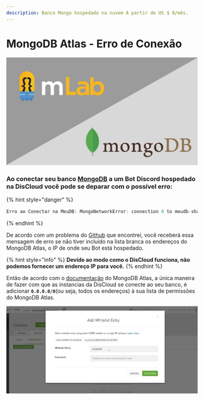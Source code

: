 ```yaml
---
description: Banco Mongo hospedado na nuvem A partir de US $ 0/mês.
---
```


# MongoDB Atlas - Erro de Conexão

![](../.gitbook/assets/maxresdefault.jpg)

### Ao conectar seu banco [MongoDB](https://mlab.com/) a um Bot Discord hospedado na DisCloud você pode se deparar com o possível erro:

{% hint style="danger" %}
```javascript
Erro ao Conectar na MeuDB: MongoNetworkError: connection 0 to meudb-shard-00-00-9m7sg.mongodb.net:27017 closed
```
{% endhint %}

De acordo com um problema do [Github](https://github.com/meteor/meteor/issues/7492#issuecomment-236562860) que encontrei, você receberá essa mensagem de erro se não tiver incluído na lista branca os endereços do MongoDB Atlas,  o IP de onde seu Bot está hospedado.

{% hint style="info" %}
**Devido ao modo como o DisCloud funciona, não podemos fornecer um endereço IP para você.**
{% endhint %}

Então de acordo com o [documentação](https://docs.atlas.mongodb.com/security-whitelist/) do MongoDB Atlas, a única maneira de fazer com que as instancias da DisCloud se conecte ao seu banco, é adicionar **`0.0.0.0/0`**\(ou seja, todos os endereços\) à sua lista de permissões do MongoDB Atlas.

![](../.gitbook/assets/capturar.PNG)

